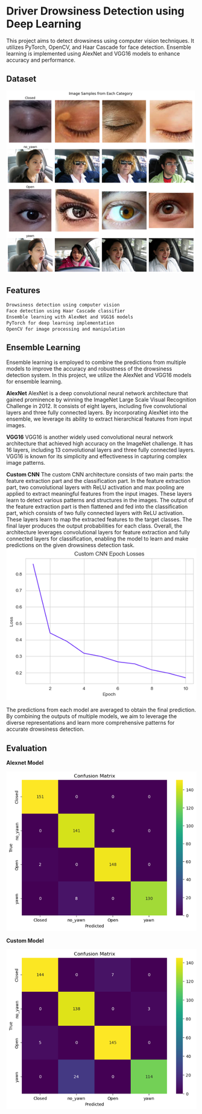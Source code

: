 # Driver Drowsiness Detection using Deep Learning


This project aims to detect drowsiness using computer vision techniques. It utilizes PyTorch, OpenCV, and Haar Cascade for face detection. Ensemble learning is implemented using AlexNet and VGG16 models to enhance accuracy and performance.

## Dataset

<img src="images/data_sample.png" width="500">


## Features

    Drowsiness detection using computer vision
    Face detection using Haar Cascade classifier
    Ensemble learning with AlexNet and VGG16 models
    PyTorch for deep learning implementation
    OpenCV for image processing and manipulation

## Ensemble Learning

Ensemble learning is employed to combine the predictions from multiple models to improve the accuracy and robustness of the drowsiness detection system. In this project, we utilize the AlexNet and VGG16 models for ensemble learning.

**AlexNet**
AlexNet is a deep convolutional neural network architecture that gained prominence by winning the ImageNet Large Scale Visual Recognition Challenge in 2012. It consists of eight layers, including five convolutional layers and three fully connected layers. By incorporating AlexNet into the ensemble, we leverage its ability to extract hierarchical features from input images.

**VGG16**
VGG16 is another widely used convolutional neural network architecture that achieved high accuracy on the ImageNet challenge. It has 16 layers, including 13 convolutional layers and three fully connected layers. VGG16 is known for its simplicity and effectiveness in capturing complex image patterns.

**Custom CNN**
The custom CNN architecture consists of two main parts: the feature extraction part and the classification part. In the feature extraction part, two convolutional layers with ReLU activation and max pooling are applied to extract meaningful features from the input images. These layers learn to detect various patterns and structures in the images. The output of the feature extraction part is then flattened and fed into the classification part, which consists of two fully connected layers with ReLU activation. These layers learn to map the extracted features to the target classes. The final layer produces the output probabilities for each class. Overall, the architecture leverages convolutional layers for feature extraction and fully connected layers for classification, enabling the model to learn and make predictions on the given drowsiness detection task.
<img src="images/custom_cnn_loss_plot.png">

The predictions from each model are averaged to obtain the final prediction. By combining the outputs of multiple models, we aim to leverage the diverse representations and learn more comprehensive patterns for accurate drowsiness detection.

## Evaluation

**Alexnet Model**

<img src="images/confusion_matrix.png">

**Custom Model**

<img src="images/custom_cnn_cm.png">


